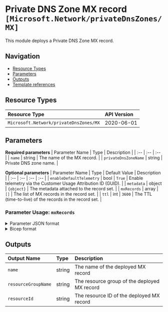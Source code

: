 # Private DNS Zone MX record `[Microsoft.Network/privateDnsZones/MX]`

This module deploys a Private DNS Zone MX record.

## Navigation

- [Resource Types](#Resource-Types)
- [Parameters](#Parameters)
- [Outputs](#Outputs)
- [Template references](#Template-references)

## Resource Types

| Resource Type | API Version |
| :-- | :-- |
| `Microsoft.Network/privateDnsZones/MX` | 2020-06-01 |

## Parameters

**Required parameters**
| Parameter Name | Type | Description |
| :-- | :-- | :-- |
| `name` | string | The name of the MX record. |
| `privateDnsZoneName` | string | Private DNS zone name. |

**Optional parameters**
| Parameter Name | Type | Default Value | Description |
| :-- | :-- | :-- | :-- |
| `enableDefaultTelemetry` | bool | `True` | Enable telemetry via the Customer Usage Attribution ID (GUID). |
| `metadata` | object | `{object}` | The metadata attached to the record set. |
| `mxRecords` | array | `[]` | The list of MX records in the record set. |
| `ttl` | int | `3600` | The TTL (time-to-live) of the records in the record set. |


### Parameter Usage: `mxRecords`

<details>

<summary>Parameter JSON format</summary>

```json
"mxRecords": {
    "value": [
        {
            "exchange": "string",
            "preference": "int"
        }
    ]
}
```

</details>

<details>

<summary>Bicep format</summary>

```bicep
mxRecords: [
    {
        exchange: 'string'
        preference: 'int'
    }
]
```

</details>
<p>

## Outputs

| Output Name | Type | Description |
| :-- | :-- | :-- |
| `name` | string | The name of the deployed MX record |
| `resourceGroupName` | string | The resource group of the deployed MX record |
| `resourceId` | string | The resource ID of the deployed MX record |


